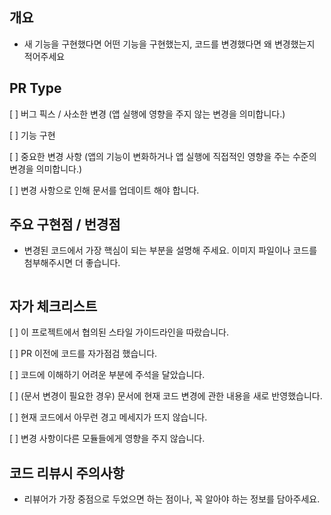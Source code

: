 ## 개요

- 새 기능을 구현했다면 어떤 기능을 구현했는지, 코드를 변경했다면 왜 변경했는지 적어주세요

## PR Type

[ ] 버그 픽스 / 사소한 변경 (앱 실행에 영향을 주지 않는 변경을 의미합니다.)

[ ] 기능 구현

[ ] 중요한 변경 사항 (앱의 기능이 변화하거나 앱 실행에 직접적인 영향을 주는 수준의 변경을 의미합니다.)

[ ] 변경 사항으로 인해 문서를 업데이트 해야 합니다.


## 주요 구현점 / 번경점

- 변경된 코드에서 가장 핵심이 되는 부분을 설명해 주세요. 이미지 파일이나 코드를 첨부해주시면 더 좋습니다.


```

```

## 자가 체크리스트

[ ] 이 프로젝트에서 협의된 스타일 가이드라인을 따랐습니다.

[ ] PR 이전에 코드를 자가점검 했습니다.

[ ] 코드에 이해하기 어려운 부분에 주석을 달았습니다.

[ ] (문서 변경이 필요한 경우) 문서에 현재 코드 변경에 관한 내용을 새로 반영했습니다.

[ ] 현재 코드에서 아무런 경고 메세지가 뜨지 않습니다.

[ ] 변경 사항이다른 모듈들에게 영향을 주지 않습니다.


## 코드 리뷰시 주의사항

- 리뷰어가 가장 중점으로 두었으면 하는 점이나, 꼭 알아야 하는 정보를 담아주세요.
